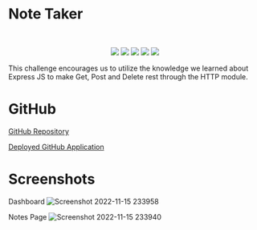 # Note Taker

</br>
  <p align="center">
    <img src="https://img.shields.io/github/languages/count/Gareth0201/note-taker?style=for-the-badge"  />
    <img src="https://img.shields.io/github/languages/top/Gareth0201/note-taker?style=for-the-badge"  />
    <img src="https://img.shields.io/github/repo-size/Gareth0201/note-taker?style=for-the-badge"  />   
    <img src="https://img.shields.io/tokei/lines/github/Gareth0201/note-taker?style=for-the-badge"  />
    <img src="https://img.shields.io/github/last-commit/Gareth0201/note-taker?style=for-the-badge" />  
        
  </p>

This challenge encourages us to utilize the knowledge we learned about Express JS to make Get, Post and Delete rest through the HTTP module.

# GitHub

[GitHub Repository](https://github.com/Gareth-Kwan/note-taker)

[Deployed GitHub Application](https://gareth0201.github.io/note-taker/)

# Screenshots

Dashboard
![Screenshot 2022-11-15 233958](https://user-images.githubusercontent.com/108771904/202085578-0492cd84-7c02-4eed-b76e-1b22c7ff8f30.jpg)

Notes Page
![Screenshot 2022-11-15 233940](https://user-images.githubusercontent.com/108771904/202085607-88dcec9c-7da8-4ee0-bdbc-7b4beda3c3c2.jpg)
